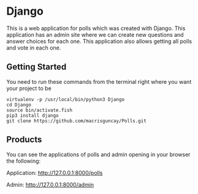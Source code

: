 # Django
This is a web application for polls which was created with Django.
This application has an admin site where we can create new questions and answer choices for each one.
This application also allows getting all polls and vote in each one.

## Getting Started
You need to run these commands from the terminal right where you want your project to be

```
virtualenv -p /usr/local/bin/python3 Django
cd Django
source bin/activate.fish
pip3 install django
git clone https://github.com/macrisguncay/Polls.git
```

## Products
You can see the applications of polls and admin opening in your browser the following:

Application: http://127.0.0.1:8000/polls

Admin: http://127.0.0.1:8000/admin